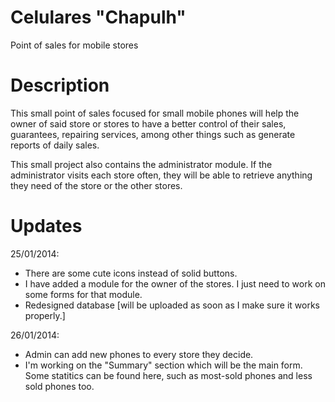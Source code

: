 Celulares "Chapulh"
=================

Point of sales for mobile stores

Description
=================

This small point of sales focused for small mobile phones will help the owner of said store or stores to have a better control
of their sales, guarantees, repairing services, among other things such as generate reports of daily sales.

This small project also contains the administrator module. If the administrator visits each store often, they will be able to retrieve anything they need of the store or the other stores.

Updates
=================

25/01/2014: 
  * There are some cute icons instead of solid buttons.
  * I have added a module for the owner of the stores. I just need to work on some forms for that module.
  * Redesigned database [will be uploaded as soon as I make sure it works properly.]

26/01/2014:
 * Admin can add new phones to every store they decide.
 * I'm working on the "Summary" section which will be the main form. Some statitics can be found here, such as most-sold phones and less sold phones too.
